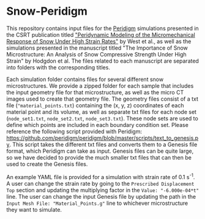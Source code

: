 # Snow-Peridigm

This repository contains input files for the [Peridigm](https://github.com/peridigm/peridigm/) simulations presented in the CSRT publication titled ["Peridynamic Modeling of the Micromechanical Response of Snow Under High Strain Rates"](https://www.sciencedirect.com/science/article/pii/S0165232X23002860) by West et al., as well as the simulations presented in the manuscript titled "The Importance of Snow Microstructure: An Analysis of Snow Compressive Strength Under High Strain" by Hodgdon et al. The files related to each manuscript are separated into folders with the corresponding titles.

Each simulation folder contains files for several different snow microstructures. We provide a zipped folder for each sample that includes the input geometry file for that microstructure, as well as the micro CT images used to create that geometry file. The geometry files consist of a txt file (`"material_points.txt`) containing the (x, y, z) coordinates of each material point and its volume, as well as separate txt files for each node set (`node_set1.txt`, `node_set2.txt`, `node_set3.txt`). These node sets are used to define which points are included in each boundary condition set. Please reference the following script provided with Peridigm: https://github.com/peridigm/peridigm/blob/master/scripts/text_to_genesis.py. This script takes the different txt files and converts them to a Genesis file format, which Peridigm can take as input. Genesis files can be quite large, so we have decided to provide the much smaller txt files that can then be used to create the Genesis files.

An example YAML file is provided for a simulation with strain rate of 0.1 s<sup>-1</sup>. A user can change the strain rate by going to the `Prescribed Displacement Top` section and updating the multiplying factor in the `Value: "-6.000e-04*t"` line. The user can change the input Genesis file by updating the path in the `Input Mesh File: "Material_Points.g"` line to whichever microstructure they want to simulate.
